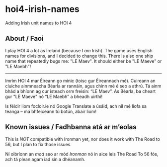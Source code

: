 # hoi4-irish-names
Adding Irish unit names to HOI 4

## About / Faoi

I play HOI 4 a lot as Ireland (because I _am_ Irish). The game uses English names for divisions, and I decided to change this. There is also one ship name that repeatedly bugs me: "LE Maev". It should either be "LE Maeve" or "LE Maebh"!

----

Imrím HOI 4 mar Éireann go minic (toisc gur Éireannach mé). Cuireann an cluiche ainmneacha Béarla ar rannáin, agus chinn mé é seo a athrú. Tá ainm bhád a bhíonn ag cur isteach orm freisin: “LE Maev”. As Béarla, ba cheart gur "LE Maeve" nó “LE Maebh” a bheadh uirthi!

Is féidir liom focloir.ie nó Google Translate a úsáid, ach níl mé líofa sa teanga – má bhfeiceann tú botún, abair liom!

## Known issues / Fadhbanna atá ar m’eolas

This is *NOT* compatible with Ironman yet, nor does it work with The Road to 56, but I plan to fix those issues.

Ní oibríonn an _mod_ seo ar mód _Ironman_ nó in aice leis The Road To 56 fós, ach tá plean agam iad sin a dhéanamh.
